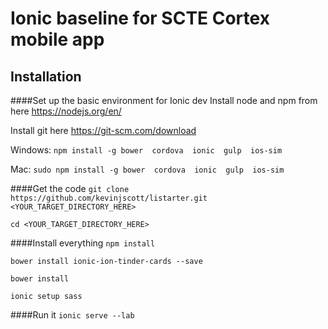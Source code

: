 # Ionic baseline for SCTE Cortex mobile app

## Installation

####Set up the basic environment for Ionic dev
Install node and npm from here https://nodejs.org/en/

Install git here https://git-scm.com/download

Windows: `npm install -g bower  cordova  ionic  gulp  ios-sim`

Mac: `sudo npm install -g bower  cordova  ionic  gulp  ios-sim`

####Get the code
`git clone https://github.com/kevinjscott/listarter.git <YOUR_TARGET_DIRECTORY_HERE>`

`cd <YOUR_TARGET_DIRECTORY_HERE>`

####Install everything
`npm install`

`bower install ionic-ion-tinder-cards --save`

`bower install`

`ionic setup sass`

####Run it
`ionic serve --lab`
